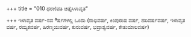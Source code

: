+++
title = "010 ಧರಣಿಪತಿ ಚಿತ್ತೈಸಿಳಾವೃತ"

+++
ಇಳಾವೃತ ವರ್ಷ-ನವ ªರ್ಷಗಳಲ್ಲಿ ಒಂದು (ನಾಭಿವರ್ಷ, ಕಿಂಪುರುಷ ವರ್ಷ, ಹರಿವರ್ಷವರ್ಷ, ಇಳಾವೃತ ವರ್ಷ, ರಮ್ಯಕವರ್ಷ, ಹಿರಣ್ಮಯವರ್ಷ, ಕುರುವರ್ಷ, ಭದ್ರಾಶ್ವವರ್ಷ, ಕೇತುಮಾಲವರ್ಷ)
